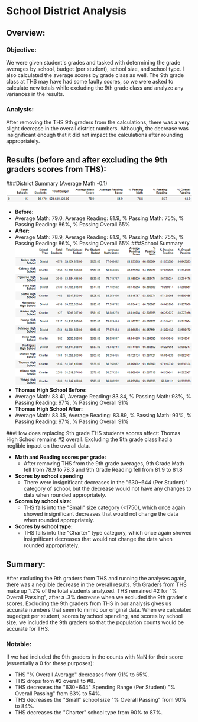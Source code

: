 # School District Analysis
## Overview:
### Objective:

We were given student's grades and tasked with determining the grade averages by school, budget (per student), school size, and school type. I also calculated the average scores by grade class as well. The 9th grade class at THS may have had some faulty scores, so we were asked to calculate new totals while excluding the 9th grade class and analyze any variances in the results.

### Analysis:

After removing the THS 9th graders from the calculations, there was a very slight decrease in the overall district numbers. Although, the decrease was insignificant enough that it did not impact the calculations after rounding appropriately.

## Results (before and after excluding the 9th graders scores from THS):
###District Summary (Average Math -0.1)
![district_summary_df](resources/district_summary_df.png)
- **Before:**
- Average Math: 79.0, Average Reading: 81.9, % Passing Math: 75%, % Passing Reading: 86%, % Passing Overall 65%
- **After:**
- Average Math: 78.9, Average Reading: 81.9, % Passing Math: 75%, % Passing Reading: 86%, % Passing Overall 65%
###School Summary
![per_school_summary_df](resources/per_school_summary_df.png)
- **Thomas High School Before:**
- Average Math: 83.41, Average Reading: 83.84, % Passing Math: 93%, % Passing Reading: 97%, % Passing Overall 91%
- **Thomas High School After:**
- Average Math: 83.35, Average Reading: 83.89, % Passing Math: 93%, % Passing Reading: 97%, % Passing Overall 91%

###How does replacing 9th grade THS students scores affect:
Thomas High School remains #2 overall. Excluding the 9th grade class had a neglible inpact on the overall data.
- **Math and Reading scores per grade:**
  - After removing THS from the 9th grade averages, 9th Grade Math fell from 78.9 to 78.3 and 9th Grade Reading fell from 81.9 to 81.8
- **Scores by school spending**
  - There were insignificant decreases in the "$630-$644 (Per Student)" category of school, but the decrease would not have any changes to data when rounded appropriately.
- **Scores by school size:**
  - THS falls into the "Small" size category (<1750), which once again showed insignificant decreases that would not change the data when rounded appropriately.
- **Scores by school type:**
  - THS falls into the "Charter" type category, which once again showed insignificant decreases that would not change the data when rounded appropriately.

## Summary:
After excluding the 9th graders from THS and running the analyses again, there was a neglible decrease in the overall results. 9th Graders from THS make up 1.2% of the total students analyzed. THS remained #2 for "% Overall Passing", after a .3% decrease when we excluded the 9th grader's scores. Excluding the 9th graders from THS in our analysis gives us accurate numbers that seem to mimic our original data. When we calculated bugedget per student, scores by school spending, and scores by school size; we included the 9th graders so that the population counts would be accurate for THS.

### Notable:
If we had included the 9th graders in the counts with NaN for their score (essentially a 0 for these purposes):
- THS "% Overall Average" decreases from 91% to 65%.
- THS drops from #2 overall to #8.
- THS decreases the "$630-$644" Spending Range (Per Student) "% Overall Passing" from 63% to 54%.
- THS decreases the "Small" school size "% Overall Passing" from 90% to 84%.
- THS decreases the "Charter" school type from 90% to 87%.
